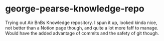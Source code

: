 # george-pearse-knowledge-repo
Trying out Air BnBs Knowledge repository. I spun it up, looked kinda nice, not better than a Notion page though, and quite a lot more faff to manage. Would have the added advantage of commits and the safety of git though.
